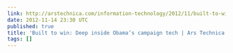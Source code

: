 ```yaml
---
link: http://arstechnica.com/information-technology/2012/11/built-to-win-deep-inside-obamas-campaign-tech/
date: 2012-11-14 23:30 UTC
published: true
title: 'Built to win: Deep inside Obama’s campaign tech | Ars Technica'
tags: []
---
```



